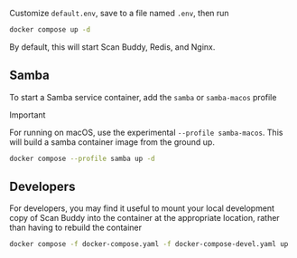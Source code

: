 Customize `default.env`, save to a file named `.env`, then run

```bash
docker compose up -d
```

By default, this will start Scan Buddy, Redis, and Nginx.

## Samba
To start a Samba service container, add the `samba` or `samba-macos` 
profile

> [!IMPORTANT]
> For running on macOS, use the experimental `--profile samba-macos`. 
> This will build a samba container image from the ground up. 

```bash
docker compose --profile samba up -d
```

## Developers
For developers, you may find it useful to mount your local development 
copy of Scan Buddy into the container at the appropriate location, rather 
than having to rebuild the container

```bash
docker compose -f docker-compose.yaml -f docker-compose-devel.yaml up
```

